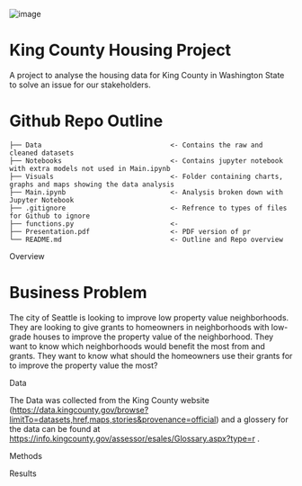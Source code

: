 ![image](https://user-images.githubusercontent.com/75384559/136581557-5d9179a3-dc1b-4f97-ac4c-28d4719a06d4.png)


# King County Housing Project
   A project to analyse the housing data for King County in Washington State to solve an issue for our stakeholders. 
   
   
 
 
 
 
  # Github Repo Outline
```
├── Data                                <- Contains the raw and cleaned datasets 
├── Notebooks                           <- Contains jupyter notebook with extra models not used in Main.ipynb
├── Visuals                             <- Folder containing charts, graphs and maps showing the data analysis
├── Main.ipynb                          <- Analysis broken down with Jupyter Notebook
├── .gitignore                          <- Refrence to types of files for Github to ignore
├── functions.py                        <- 
├── Presentation.pdf                    <- PDF version of pr
└── README.md                           <- Outline and Repo overview
```
 
 Overview
 






 






# Business Problem

The city of Seattle is looking to improve low property value neighborhoods. They are looking to give grants to homeowners in neighborhoods with low-grade houses to improve the property value of the neighborhood. They want to know which neighborhoods would benefit the most from and grants. They want to know what should the homeowners use their grants for to improve the property value the most?



Data

The Data was collected from the King County website (https://data.kingcounty.gov/browse?limitTo=datasets,href,maps,stories&provenance=official) and a glossery for the data can be found at https://info.kingcounty.gov/assessor/esales/Glossary.aspx?type=r .






Methods













Results
